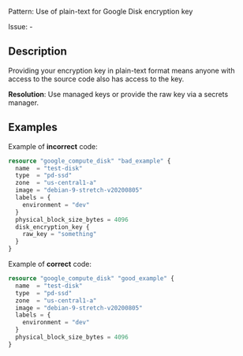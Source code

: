 Pattern: Use of plain-text for Google Disk encryption key

Issue: -

## Description

Providing your encryption key in plain-text format means anyone with access to the source code also has access to the key.

**Resolution**: Use managed keys or provide the raw key via a secrets manager.

## Examples

Example of **incorrect** code:

```terraform
resource "google_compute_disk" "bad_example" {
  name  = "test-disk"
  type  = "pd-ssd"
  zone  = "us-central1-a"
  image = "debian-9-stretch-v20200805"
  labels = {
    environment = "dev"
  }
  physical_block_size_bytes = 4096
  disk_encryption_key {
    raw_key = "something"
  }
}
```

Example of **correct** code:

```terraform
resource "google_compute_disk" "good_example" {
  name  = "test-disk"
  type  = "pd-ssd"
  zone  = "us-central1-a"
  image = "debian-9-stretch-v20200805"
  labels = {
    environment = "dev"
  }
  physical_block_size_bytes = 4096
}
```